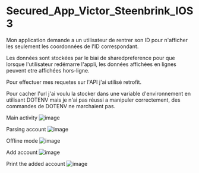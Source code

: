# Secured_App_Victor_Steenbrink_IOS3

Mon application demande a un utilisateur de rentrer son ID pour n'afficher les seulement les
coordonnées de l'ID correspondant.

Les données sont stockées par le biai de sharedpreference pour que lorsque l'utilisateur 
redémarre l'appli, les données affichées en lignes peuvent etre affichées hors-ligne.

Pour effectuer mes requetes sur l'API j'ai utilisé retrofit.

Pour cacher l'url j'ai voulu la stocker dans une variable d'environnement en utilisant DOTENV 
mais je n'ai pas réussi a manipuler correctement, des commandes de DOTENV ne marchaient pas.

Main activity
![image](https://user-images.githubusercontent.com/73848892/110257931-691dfd00-7fa0-11eb-96f7-ce07753c2734.png)

Parsing account
![image](https://user-images.githubusercontent.com/73848892/110257969-881c8f00-7fa0-11eb-9e33-570a3cef4583.png)

Offline mode
![image](https://user-images.githubusercontent.com/73848892/110257978-95397e00-7fa0-11eb-97cd-767ad9ccb4d5.png)

Add account
![image](https://user-images.githubusercontent.com/73848892/110257993-aaaea800-7fa0-11eb-8b85-7cb56705e6c5.png)

Print the added account
![image](https://user-images.githubusercontent.com/73848892/110257997-b5693d00-7fa0-11eb-8fdf-ef1c790c4ede.png)
